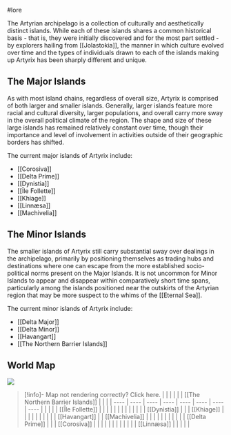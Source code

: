 #lore

The Artyrian archipelago is a collection of culturally and aesthetically distinct islands. While each of these islands shares a common historical basis - that is, they were initially discovered and for the most part settled - by explorers hailing from [[Jolastokia]], the manner in which culture evolved over time and the types of individuals drawn to each of the islands making up Artyrix has been sharply different and unique.
## The Major Islands

As with most island chains, regardless of overall size, Artyrix is comprised of both larger and smaller islands. Generally, larger islands feature more racial and cultural diversity, larger populations, and overall carry more sway in the overall political climate of the region. The shape and size of these large islands has remained relatively constant over time, though their importance and level of involvement in activities outside of their geographic borders has shifted.

The current major islands of Artyrix include:
- [[Corosiva]]
- [[Delta Prime]]
- [[Dynistia]]
- [[Île Follette]]
- [[Khiage]]
- [[Linnæsa]]
- [[Machivelia]]
## The Minor Islands

The smaller islands of Artyrix still carry substantial sway over dealings in the archipelago, primarily by positioning themselves as trading hubs and destinations where one can escape from the more established socio-political norms present on the Major Islands. It is not uncommon for Minor Islands to appear and disappear within comparatively short time spans, particularly among the islands positioned near the outskirts of the Artyrian region that may be more suspect to the whims of the [[Eternal Sea]].

The current minor islands of Artyrix include:
- [[Delta Major]]
- [[Delta Minor]]
- [[Havangart]]
- [[The Northern Barrier Islands]]

## World Map

![](img/maps/artyrix_full.png)

> [!info]- Map not rendering correctly? Click here.
> |  |  |  |  |  | [[The Northern Barrier Islands]] |  |  |
> | ---- | ---- | ---- | ---- | ---- | ---- | ---- | ---- |
> |  |  |  | [[Île Follette]] |  |  |  |  |
> |  |  |  |  |  |  |  | [[Dynistia]] |
> |  | [[Khiage]] |  |  |  |  |  |  |
> |  |  | [[Havangart]] |  | [[Machivelia]] |  |  |  |
> |  |  |  |  |  |  | [[Delta Prime]] |  |
> | [[Corosiva]] |  |  |  |  |  |  |  |
> |  |  |  | [[Linnæsa]] |  |  |  |  |
